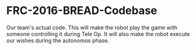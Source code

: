 # FRC-2016-BREAD-Codebase
Our team's actual code. This will make the robot play the game with someone controlling it during Tele Op. It will also make the robot execute our wishes during the autonomos phase.
